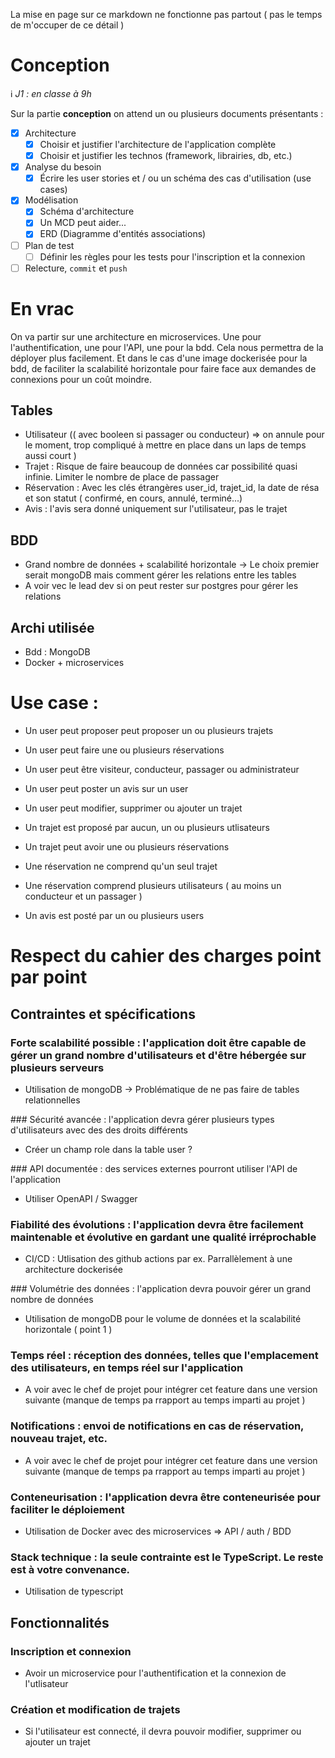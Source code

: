 La mise en page sur ce markdown ne fonctionne pas partout ( pas le temps de m'occuper de ce détail )

# Conception

ℹ️ *J1 : en classe à 9h*

Sur la partie **conception** on attend un ou plusieurs documents présentants :

- [x] Architecture
  - [x] Choisir et justifier l'architecture de l'application complète
  - [x] Choisir et justifier les technos (framework, librairies, db, etc.)
- [x] Analyse du besoin
  - [x] Écrire les user stories et / ou un schéma des cas d'utilisation (use cases)
- [x] Modélisation
  - [x] Schéma d'architecture
  - [x] Un MCD peut aider...
  - [x] ERD (Diagramme d'entités associations)
- [ ] Plan de test
  - [ ] Définir les règles pour les tests pour l'inscription et la connexion
- [ ] Relecture, `commit` et `push`

# En vrac

On va partir sur une architecture en microservices. Une pour l'authentification, une pour l'API, une pour la bdd. Cela nous permettra de la déployer plus facilement. Et dans le cas d'une image dockerisée pour la bdd, de faciliter la scalabilité horizontale pour faire face aux demandes de connexions pour un coût moindre.

## Tables
- Utilisateur (( avec booleen si passager ou conducteur) => on annule pour le moment, trop compliqué à mettre en place dans un laps de temps aussi court )
- Trajet : Risque de faire beaucoup de données car possibilité quasi infinie. Limiter le nombre de place de passager
- Réservation : Avec les clés étrangères user_id, trajet_id, la date de résa et son statut ( confirmé, en cours, annulé, terminé...)
- Avis : l'avis sera donné uniquement sur l'utilisateur, pas le trajet

## BDD
- Grand nombre de données + scalabilité horizontale -> Le choix premier serait mongoDB mais comment gérer les relations entre les tables
- A voir vec le lead dev si on peut rester sur postgres pour gérer les relations

## Archi utilisée
- Bdd : MongoDB
- Docker + microservices


# Use case :
- Un user peut proposer peut proposer un ou plusieurs trajets
- Un user peut faire une ou plusieurs réservations
- Un user peut être visiteur, conducteur, passager ou administrateur
- Un user peut poster un avis sur un user
- Un user peut modifier, supprimer ou ajouter un trajet

- Un trajet est proposé par aucun, un ou plusieurs utlisateurs
- Un trajet peut avoir une ou plusieurs réservations

- Une réservation ne comprend qu'un seul trajet
- Une réservation comprend plusieurs utilisateurs ( au moins un conducteur et un passager )

- Un avis est posté par un ou plusieurs users


# Respect du cahier des charges point par point

## Contraintes et spécifications

### Forte scalabilité possible : l'application doit être capable de gérer un grand nombre d'utilisateurs et d'être hébergée sur plusieurs serveurs
- Utilisation de mongoDB -> Problématique de ne pas faire de tables relationnelles

### Sécurité avancée : l'application devra gérer plusieurs types d'utilisateurs avec des des droits différents
- Créer un champ role dans la table user ?

### API documentée : des services externes pourront utiliser l'API de l'application
- Utiliser OpenAPI / Swagger

### Fiabilité des évolutions : l'application devra être facilement maintenable et évolutive en gardant une qualité irréprochable
- CI/CD : Utlisation des github actions par ex. Parrallèlement à une architecture dockerisée

### Volumétrie des données : l'application devra pouvoir gérer un grand nombre de données
- Utilisation de mongoDB pour le volume de données et la scalabilité horizontale ( point 1 )

### Temps réel : réception des données, telles que l'emplacement des utilisateurs, en temps réel sur l'application
- A voir avec le chef de projet pour intégrer cet feature dans une version suivante  (manque de temps pa rrapport au temps imparti au projet )

### Notifications : envoi de notifications en cas de réservation, nouveau trajet, etc.
- A voir avec le chef de projet pour intégrer cet feature dans une version suivante  (manque de temps pa rrapport au temps imparti au projet )

### Conteneurisation : l'application devra être conteneurisée pour faciliter le déploiement
- Utilisation de Docker avec des microservices => API / auth / BDD

### Stack technique : la seule contrainte est le TypeScript. Le reste est à votre convenance.
- Utilisation de typescript

## Fonctionnalités

### Inscription et connexion
- Avoir un microservice pour l'authentification et la connexion de l'utlisateur

### Création et modification de trajets
- Si l'utilisateur est connecté, il devra pouvoir modifier, supprimer ou ajouter un trajet